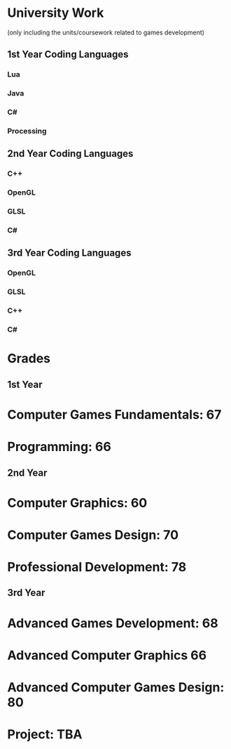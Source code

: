 # University Work

(only including the units/coursework related to games development)

## 1st Year Coding Languages

### Lua
### Java
### C#
### Processing

## 2nd Year Coding Languages

### C++
### OpenGL
### GLSL
### C#

## 3rd Year Coding Languages
### OpenGL 
### GLSL
### C++
### C#

# Grades

## 1st Year

# Computer Games Fundamentals: 67
# Programming: 66

## 2nd Year
# Computer Graphics: 60
# Computer Games Design: 70
# Professional Development: 78

## 3rd Year
# Advanced Games Development: 68
# Advanced Computer Graphics 66
# Advanced Computer Games Design: 80
# Project: TBA